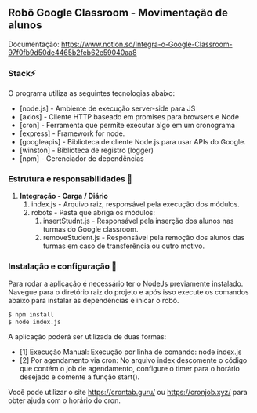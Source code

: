 ## Robô Google Classroom - Movimentação de alunos

Documentação: https://www.notion.so/Integra-o-Google-Classroom-97f0fb9d50de4465b2feb62e59040aa8

### Stack⚡

O programa utiliza as seguintes tecnologias abaixo:

* [node.js] - Ambiente de execução server-side para JS
* [axios] - Cliente HTTP baseado em promises para browsers e Node 
* [cron] - Ferramenta que permite executar algo em um cronograma
* [express] - Framework for node.
* [googleapis] - Biblioteca de cliente Node.js para usar APIs do Google.
* [winston] - Biblioteca de registro (logger)
* [npm] - Gerenciador de dependências

### Estrutura e responsabilidades 🧱

1. **Integração - Carga / Diário** 
    1. index.js - Arquivo raiz, responsável pela execução dos módulos.
    2. robots - Pasta que abriga os módulos:
        1. insertStudnt.js - Responsável pela inserção dos alunos nas turmas do Google classroom.
        2. removeStudent.js - Responsável pela remoção dos alunos das turmas em caso de transferência ou outro motivo.

### Instalação e configuração 🔧

Para rodar a aplicação é necessário ter o NodeJs previamente instalado.
Navegue para o diretório raiz do projeto e após isso execute os comandos abaixo para instalar as dependências e inicar o robô.

```sh
$ npm install
$ node index.js
```

A aplicação poderá ser utilizada de duas formas:
* [1] Execução Manual: Execução por linha de comando: node index.js
* [2] Por agendamento via cron: No arquivo index descomente o código que contém o job de agendamento, configure o timer para o horário desejado e comente a função start().
  
Você pode utilizar o site https://crontab.guru/ ou https://cronjob.xyz/ para obter ajuda com o horário do cron.